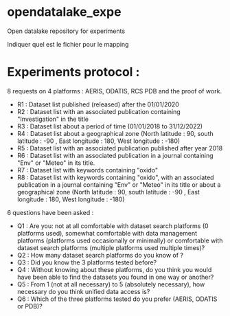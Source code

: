 # opendatalake_expe
Open datalake repository for experiments



Indiquer quel est le fichier pour le mapping 


# Experiments protocol : 

8 requests on 4 platforms : AERIS, ODATIS, RCS PDB and the proof of work.

- R1 : Dataset list published (released) after the 01/01/2020
- R2 : Dataset list with an associated publication containing "Investigation" in the title
- R3 : Dataset list about a period of time (01/01/2018 to 31/12/2022)
- R4 : Dataset list about a geographical zone (North latitude : 90, south latitude : -90 , East longitude : 180, West longitude : -180)
- R5 : Dataset list with an associated publication published after year 2018
- R6 : Dataset list with an associated publication in a journal containing "Env" or "Meteo" in its title.
- R7 : Dataset list with keywords containing "oxido"
- R8 : Dataset list with keywords containing "oxido", with an associated publication in a journal containing "Env" or "Meteo" in its title or about a geographical zone (North latitude : 90, south latitude : -90 , East longitude : 180, West longitude : -180)

6 questions have been asked : 
- Q1 : Are you: not at all comfortable with dataset search platforms (0 platforms used), somewhat comfortable with data management platforms (platforms used occasionally or minimally) or comfortable with dataset search platforms (multiple platforms used multiple times)?
- Q2 : How many dataset search platforms do you know of ?
- Q3 : Did you know the 3 platforms tested before?
- Q4 : Without knowing about these platforms, do you think you would have been able to find the datasets you found in one way or another?
- Q5 : From 1 (not at all necessary) to 5 (absolutely necessary), how necessary do you think unified data access is?
- Q6 : Which of the three platforms tested do you prefer (AERIS, ODATIS or PDB)?
